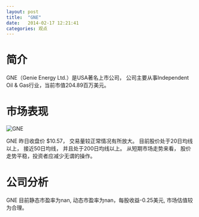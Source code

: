```yaml
---
layout: post
title:  "GNE"
date:   2014-02-17 12:21:41
categories: 观点
---
```


# 简介
GNE（Genie Energy Ltd.）是USA著名上市公司，
公司主要从事Independent Oil & Gas行业，当前市值204.89百万美元。

# 市场表现

![GNE](http://finviz.com/chart.ashx?t=GNE&ty=c&ta=1&p=d&s=l)

GNE 昨日收盘价 $10.57，
交易量较正常情况有所放大。
目前股价处于20日均线以上，
接近50日均线，
并且处于200日均线以上。
从短期市场走势来看，
股价走势平稳，投资者应减少无谓的操作。

# 公司分析
GNE 目前静态市盈率为nan, 动态市盈率为nan，每股收益-0.25美元,
市场估值较为合理。
